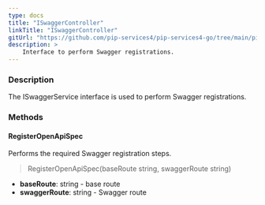 ```yaml
---
type: docs
title: "ISwaggerController"
linkTitle: "ISwaggerController"
gitUrl: "https://github.com/pip-services4/pip-services4-go/tree/main/pip-services4-http-go"
description: >
    Interface to perform Swagger registrations.
---
```


### Description

The  ISwaggerService interface is used to perform Swagger registrations.

### Methods

#### RegisterOpenApiSpec
Performs the required Swagger registration steps.

> RegisterOpenApiSpec(baseRoute string, swaggerRoute string)

- **baseRoute**: string - base route
- **swaggerRoute**: string - Swagger route


